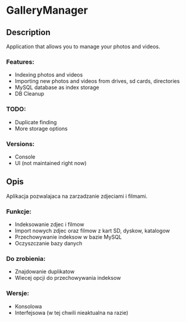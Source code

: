 # GalleryManager
## Description
Application that allows you to manage your photos and videos.
### Features:
- Indexing photos and videos
- Importing new photos and videos from drives, sd cards, directories
- MySQL database as index storage
- DB Cleanup
### TODO:
- Duplicate finding
- More storage options
### Versions:
- Console
- UI (not maintained right now)
## Opis
Aplikacja pozwalajaca na zarzadzanie zdjeciami i filmami.
### Funkcje:
- Indeksowanie zdjec i filmow
- Import nowych zdjec oraz filmow z kart SD, dyskow, katalogow
- Przechowywanie indeksow w bazie MySQL
- Oczyszczanie bazy danych
### Do zrobienia:
- Znajdowanie duplikatow
- Wiecej opcji do przechowywania indeksow
### Wersje:
- Konsolowa
- Interfejsowa (w tej chwili nieaktualna na razie)

